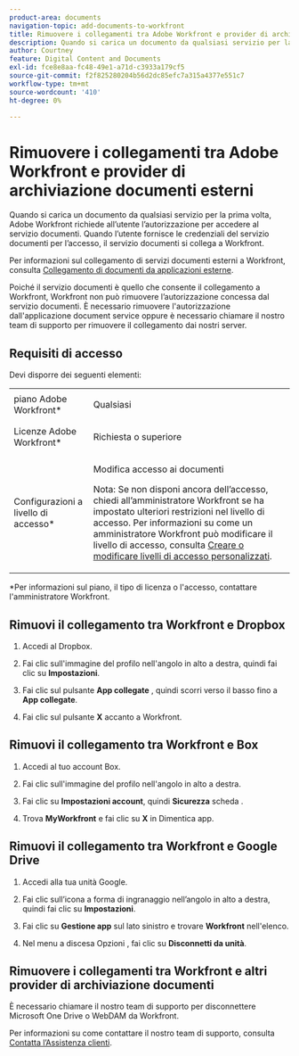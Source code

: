 ```yaml
---
product-area: documents
navigation-topic: add-documents-to-workfront
title: Rimuovere i collegamenti tra Adobe Workfront e provider di archiviazione documenti esterni
description: Quando si carica un documento da qualsiasi servizio per la prima volta, Adobe Workfront richiede all’utente l’autorizzazione per accedere al servizio documenti. Quando l’utente fornisce le credenziali del servizio documenti per l’accesso, il servizio documenti si collega a Workfront.
author: Courtney
feature: Digital Content and Documents
exl-id: fce8e8aa-fc48-49e1-a71d-c3933a179cf5
source-git-commit: f2f825280204b56d2dc85efc7a315a4377e551c7
workflow-type: tm+mt
source-wordcount: '410'
ht-degree: 0%

---
```


# Rimuovere i collegamenti tra Adobe Workfront e provider di archiviazione documenti esterni

Quando si carica un documento da qualsiasi servizio per la prima volta, Adobe Workfront richiede all’utente l’autorizzazione per accedere al servizio documenti. Quando l’utente fornisce le credenziali del servizio documenti per l’accesso, il servizio documenti si collega a Workfront.

Per informazioni sul collegamento di servizi documenti esterni a Workfront, consulta [Collegamento di documenti da applicazioni esterne](../../documents/adding-documents-to-workfront/link-documents-from-external-apps.md).

Poiché il servizio documenti è quello che consente il collegamento a Workfront, Workfront non può rimuovere l’autorizzazione concessa dal servizio documenti. È necessario rimuovere l&#39;autorizzazione dall&#39;applicazione document service oppure è necessario chiamare il nostro team di supporto per rimuovere il collegamento dai nostri server.

## Requisiti di accesso

Devi disporre dei seguenti elementi:

<table style="table-layout:auto"> 
 <col> 
 <col> 
 <tbody> 
  <tr> 
   <td role="rowheader">piano Adobe Workfront*</td> 
   <td> <p> Qualsiasi</p> </td> 
  </tr> 
  <tr> 
   <td role="rowheader">Licenze Adobe Workfront*</td> 
   <td> <p>Richiesta o superiore</p> </td> 
  </tr> 
  <tr> 
   <td role="rowheader">Configurazioni a livello di accesso*</td> 
   <td> <p>Modifica accesso ai documenti</p> <p>Nota: Se non disponi ancora dell’accesso, chiedi all’amministratore Workfront se ha impostato ulteriori restrizioni nel livello di accesso. Per informazioni su come un amministratore Workfront può modificare il livello di accesso, consulta <a href="../../administration-and-setup/add-users/configure-and-grant-access/create-modify-access-levels.md" class="MCXref xref">Creare o modificare livelli di accesso personalizzati</a>.</p> </td> 
  </tr> 
 </tbody> 
</table>

&#42;Per informazioni sul piano, il tipo di licenza o l&#39;accesso, contattare l&#39;amministratore Workfront.

## Rimuovi il collegamento tra Workfront e Dropbox

1. Accedi al Dropbox.
1. Fai clic sull&#39;immagine del profilo nell&#39;angolo in alto a destra, quindi fai clic su **Impostazioni**.
1. Fai clic sul pulsante **App collegate** , quindi scorri verso il basso fino a **App collegate**.

1. Fai clic sul pulsante **X** accanto a Workfront.

## Rimuovi il collegamento tra Workfront e Box

1. Accedi al tuo account Box.
1. Fai clic sull&#39;immagine del profilo nell&#39;angolo in alto a destra.
1. Fai clic su **Impostazioni account**, quindi **Sicurezza** scheda .

1. Trova **MyWorkfront** e fai clic su **X** in Dimentica app.

## Rimuovi il collegamento tra Workfront e Google Drive

1. Accedi alla tua unità Google.
1. Fai clic sull’icona a forma di ingranaggio nell’angolo in alto a destra, quindi fai clic su **Impostazioni**.
1. Fai clic su **Gestione app** sul lato sinistro e trovare **Workfront** nell&#39;elenco.

1. Nel menu a discesa Opzioni , fai clic su **Disconnetti da unità**.

## Rimuovere i collegamenti tra Workfront e altri provider di archiviazione documenti

È necessario chiamare il nostro team di supporto per disconnettere Microsoft One Drive o WebDAM da Workfront.

Per informazioni su come contattare il nostro team di supporto, consulta [Contatta l’Assistenza clienti](../../workfront-basics/tips-tricks-and-troubleshooting/contact-customer-support.md).
